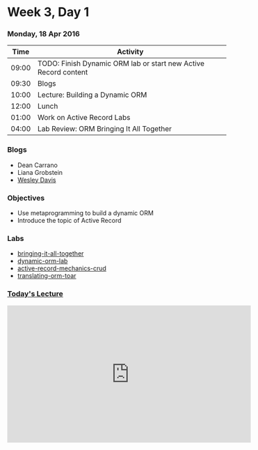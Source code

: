 # Week 3, Day 1

### Monday, 18 Apr 2016

| Time | Activity |
| --- | --- |
| 09:00 | TODO: Finish Dynamic ORM lab or start new Active Record content |
| 09:30 | Blogs |
| 10:00 | Lecture: Building a Dynamic ORM |
| 12:00 | Lunch |
| 01:00 | Work on Active Record Labs |
| 04:00 | Lab Review: ORM Bringing It All Together |

### Blogs

- Dean Carrano
- Liana Grobstein
- [Wesley Davis](http://polopro.github.io)

### Objectives

- Use metaprogramming to build a dynamic ORM 
- Introduce the topic of Active Record 

### Labs

- [bringing-it-all-together](http://www.github.com/learn-co-students/bringing-it-all-together-web-0416)
- [dynamic-orm-lab](http://www.github.com/learn-co-students/dynamic-orm-lab-web-0416)
- [active-record-mechanics-crud](http://www.github.com/learn-co-students/active-record-mechanics-crud-web-0416)
- [translating-orm-toar](http://www.github.com/learn-co-students/translating-orm-toar-web-0416)


### [Today's Lecture](https://www.youtube.com/watch?v=RtgMqhRX5ek&feature=youtu.be)

<iframe width="560" height="315" src="https://www.youtube.com/embed/RtgMqhRX5ek" frameborder="0" allowfullscreen></iframe>
